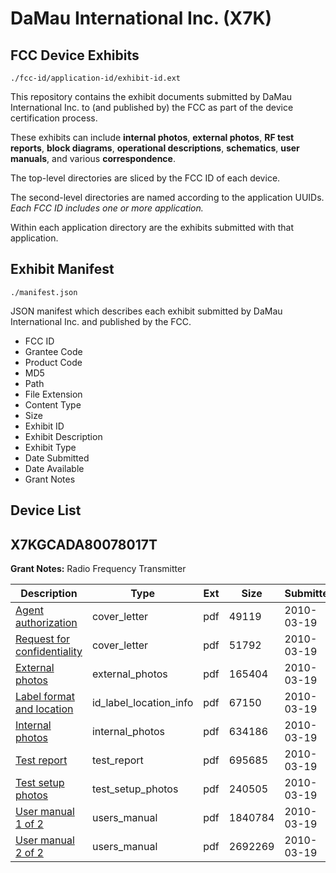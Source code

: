 # DaMau International Inc. (X7K)
## FCC Device Exhibits

```
./fcc-id/application-id/exhibit-id.ext
```

This repository contains the exhibit documents submitted by DaMau International Inc. to (and published by) the FCC as part of the device certification process.

These exhibits can include **internal photos**, **external photos**, **RF test reports**, **block diagrams**, **operational descriptions**, **schematics**, **user manuals**, and various **correspondence**.

The top-level directories are sliced by the FCC ID of each device.

The second-level directories are named according to the application UUIDs. *Each FCC ID includes one or more application.*

Within each application directory are the exhibits submitted with that application. 

## Exhibit Manifest

```
./manifest.json
```

JSON manifest which describes each exhibit submitted by DaMau International Inc. and published by the FCC.

- FCC ID
- Grantee Code
- Product Code
- MD5
- Path
- File Extension
- Content Type
- Size
- Exhibit ID
- Exhibit Description
- Exhibit Type
- Date Submitted
- Date Available
- Grant Notes

## Device List
## X7KGCADA80078017T
**Grant Notes:** Radio Frequency Transmitter

| Description | Type | Ext | Size | Submitted | Available |
| ----------- | ---- | --- | ---- | --------- | --------- |
| [Agent authorization](X7KGCADA80078017T/77142ec0bd284cee95f26d4bd00c6d1c/1254353.pdf) | cover_letter | pdf | 49119 | 2010-03-19 | 2010-03-19 |
| [Request for confidentiality](X7KGCADA80078017T/77142ec0bd284cee95f26d4bd00c6d1c/1254354.pdf) | cover_letter | pdf | 51792 | 2010-03-19 | 2010-03-19 |
| [External photos](X7KGCADA80078017T/77142ec0bd284cee95f26d4bd00c6d1c/1254355.pdf) | external_photos | pdf | 165404 | 2010-03-19 | 2010-03-19 |
| [Label format and location](X7KGCADA80078017T/77142ec0bd284cee95f26d4bd00c6d1c/1254357.pdf) | id_label_location_info | pdf | 67150 | 2010-03-19 | 2010-03-19 |
| [Internal photos](X7KGCADA80078017T/77142ec0bd284cee95f26d4bd00c6d1c/1254358.pdf) | internal_photos | pdf | 634186 | 2010-03-19 | 2010-03-19 |
| [Test report](X7KGCADA80078017T/77142ec0bd284cee95f26d4bd00c6d1c/1254356.pdf) | test_report | pdf | 695685 | 2010-03-19 | 2010-03-19 |
| [Test setup photos](X7KGCADA80078017T/77142ec0bd284cee95f26d4bd00c6d1c/1254359.pdf) | test_setup_photos | pdf | 240505 | 2010-03-19 | 2010-03-19 |
| [User manual 1 of 2](X7KGCADA80078017T/77142ec0bd284cee95f26d4bd00c6d1c/1254360.pdf) | users_manual | pdf | 1840784 | 2010-03-19 | 2010-03-19 |
| [User manual 2 of 2](X7KGCADA80078017T/77142ec0bd284cee95f26d4bd00c6d1c/1254361.pdf) | users_manual | pdf | 2692269 | 2010-03-19 | 2010-03-19 |
